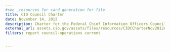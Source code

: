 ```yaml
---
#see _resources for card generation for file
title: CIO Council Charter
date: November 14, 2012
description: Charter for the Federal Chief Information Officers Council, including purpose, leadership and membership, structure and procedures.
external_url: assets.cio.gov/assets/files/resources/CIOCCharterNov2012Approved.pdf
filters: report council-operations current


---
```

